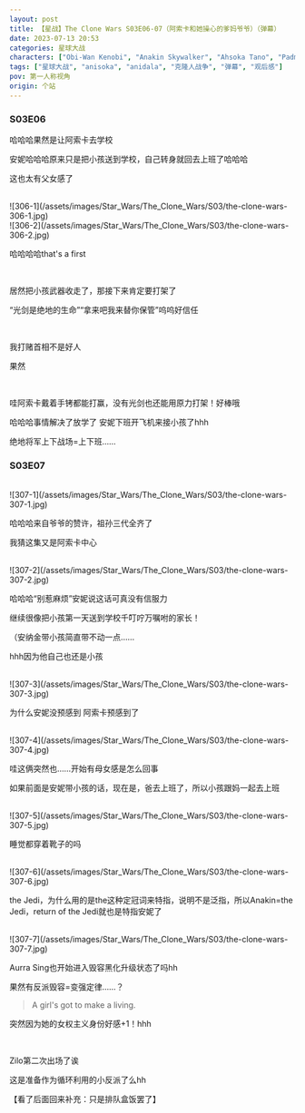 ```yaml
---
layout: post
title: 【星战】The Clone Wars S03E06-07（阿索卡和她操心的爹妈爷爷）（弹幕）
date: 2023-07-13 20:53
categories: 星球大战
characters: ["Obi-Wan Kenobi", "Anakin Skywalker", "Ahsoka Tano", "Padmé Amidala", "Aurra Sing", "Plo Koon"]
tags: ["星球大战", "anisoka", "anidala", "克隆人战争", "弹幕", "观后感"]
pov: 第一人称视角
origin: 个站
---
```


### S03E06

哈哈哈果然是让阿索卡去学校

安妮哈哈哈原来只是把小孩送到学校，自己转身就回去上班了哈哈哈

这也太有父女感了

<br>
![306-1](/assets/images/Star_Wars/The_Clone_Wars/S03/the-clone-wars-306-1.jpg)
<br>
![306-2](/assets/images/Star_Wars/The_Clone_Wars/S03/the-clone-wars-306-2.jpg)

哈哈哈哈that's a first

<br>

居然把小孩武器收走了，那接下来肯定要打架了

“光剑是绝地的生命”“拿来吧我来替你保管”呜呜好信任

<br>

我打赌首相不是好人

果然

<br>

哇阿索卡戴着手铐都能打赢，没有光剑也还能用原力打架！好棒哦

哈哈哈事情解决了放学了 安妮下班开飞机来接小孩了hhh

绝地将军上下战场=上下班……

### S03E07

<br>
![307-1](/assets/images/Star_Wars/The_Clone_Wars/S03/the-clone-wars-307-1.jpg)

哈哈哈来自爷爷的赞许，祖孙三代全齐了

我猜这集又是阿索卡中心

<br>
![307-2](/assets/images/Star_Wars/The_Clone_Wars/S03/the-clone-wars-307-2.jpg)

哈哈哈“别惹麻烦”安妮说这话可真没有信服力

继续很像把小孩第一天送到学校千叮咛万嘱咐的家长！

（安纳金带小孩简直带不动一点……

hhh因为他自己也还是小孩

<br>
![307-3](/assets/images/Star_Wars/The_Clone_Wars/S03/the-clone-wars-307-3.jpg)

为什么安妮没预感到 阿索卡预感到了

<br>
![307-4](/assets/images/Star_Wars/The_Clone_Wars/S03/the-clone-wars-307-4.jpg)

哇这俩突然也……开始有母女感是怎么回事

如果前面是安妮带小孩的话，现在是，爸去上班了，所以小孩跟妈一起去上班

<br>
![307-5](/assets/images/Star_Wars/The_Clone_Wars/S03/the-clone-wars-307-5.jpg)

睡觉都穿着靴子的吗

<br>
![307-6](/assets/images/Star_Wars/The_Clone_Wars/S03/the-clone-wars-307-6.jpg)

the Jedi，为什么用的是the这种定冠词来特指，说明不是泛指，所以Anakin=the Jedi，return of the Jedi就也是特指安妮了

<br>
![307-7](/assets/images/Star_Wars/The_Clone_Wars/S03/the-clone-wars-307-7.jpg)

Aurra Sing也开始进入毁容黑化升级状态了吗hh

果然有反派毁容=变强定律……？

> A girl's got to make a living.

突然因为她的女权主义身份好感+1！hhh

<br>

Zilo第二次出场了诶

这是准备作为循环利用的小反派了么hh

【看了后面回来补充：只是排队盒饭罢了】
